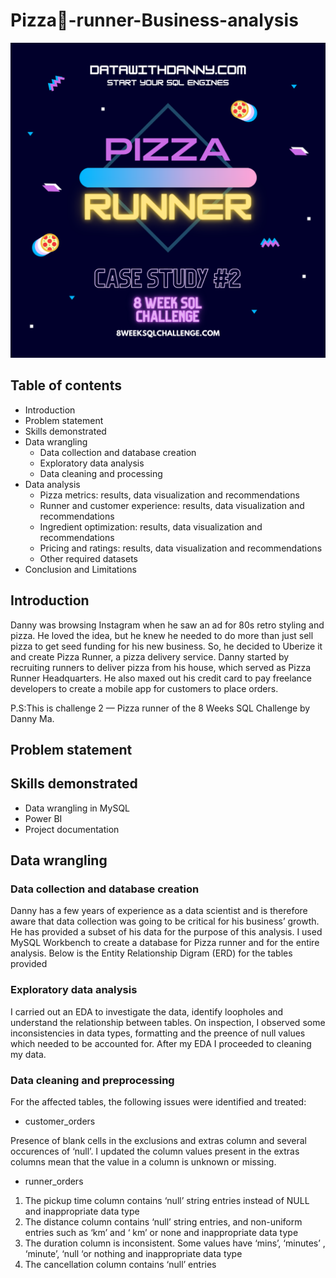 # Pizza:pizza:-runner-Business-analysis


![pizza_runner](Images/pizza_runner.png)

## Table of contents

- Introduction
- Problem statement
- Skills demonstrated
- Data wrangling
  - Data collection and database creation
  - Exploratory data analysis
  - Data cleaning and processing
- Data analysis
  - Pizza metrics: results, data visualization and recommendations
  - Runner and customer experience: results, data visualization and recommendations
  - Ingredient optimization: results, data visualization and recommendations
  - Pricing and ratings: results, data visualization and recommendations
  - Other required datasets
- Conclusion and Limitations

## Introduction

Danny was browsing Instagram when he saw an ad for 80s retro styling and pizza. He loved the idea, but he knew he needed to do more than just sell pizza to get seed funding for his new business. So, he decided to Uberize it and create Pizza Runner, a pizza delivery service.
Danny started by recruiting runners to deliver pizza from his house, which served as Pizza Runner Headquarters. He also maxed out his credit card to pay freelance developers to create a mobile app for customers to place orders.


P.S:This is challenge 2 — Pizza runner of the 8 Weeks SQL Challenge by Danny Ma.

## Problem statement


## Skills demonstrated

- Data wrangling in MySQL
- Power BI
- Project documentation


## Data wrangling

### Data collection and database creation
Danny has a few years of experience as a data scientist and is therefore aware that data collection was going to be critical for his business’ growth. He has provided a subset of his data for the purpose of this analysis. I used MySQL Workbench to create a database for Pizza runner and for the entire analysis. Below is the Entity Relationship Digram (ERD) for the tables provided

### Exploratory data analysis

I carried out an EDA to investigate the data, identify loopholes and understand the relationship between tables. On inspection, I observed some inconsistencies in data types, formatting and the preence of null values which needed to be accounted for. After my EDA I proceeded to cleaning my data.

### Data cleaning and preprocessing

For the affected tables, the following issues were identified and treated:
-	customer_orders
  
Presence of blank cells in the exclusions and extras column and several occurences of ‘null’. I updated the column values present in the extras columns mean that the value in a column is unknown or missing. 


-	runner_orders
  
1.	The pickup time column contains ‘null’ string entries instead of NULL and inappropriate data type
2.	The distance column contains ‘null’ string entries, and non-uniform entries such as ‘km’ and ‘ km’ or none and inappropriate data type
3.	The duration column is inconsistent. Some values have ‘mins’, ‘minutes’ , ‘minute’,  ‘null ‘or nothing and inappropriate data type
4.	The cancellation column contains ‘null’ entries



